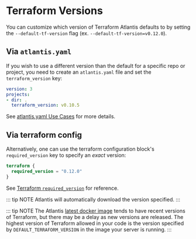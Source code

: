 # Terraform Versions

You can customize which version of Terraform Atlantis defaults to by setting
the `--default-tf-version` flag (ex. `--default-tf-version=v0.12.0`).

## Via `atlantis.yaml`
If you wish to use a different version than the default for a specific repo or project, you need
to create an `atlantis.yaml` file and set the `terraform_version` key:
```yaml
version: 3
projects:
- dir: .
  terraform_version: v0.10.5
```
See [atlantis.yaml Use Cases](repo-level-atlantis-yaml.html#terraform-versions) for more details.

## Via terraform config
Alternatively, one can use the terraform configuration block's `required_version` key to specify an *exact* version:
```tf
terraform {
  required_version = "0.12.0"
}
```
See [Terraform `required_version`](https://www.terraform.io/docs/configuration/terraform.html#specifying-a-required-terraform-version) for reference.

::: tip NOTE
Atlantis will automatically download the version specified.
:::

::: tip NOTE
The Atlantis [latest docker image](https://github.com/runatlantis/atlantis/pkgs/container/atlantis/9854680?tag=latest) tends to have recent versions of Terraform, but there may be a delay as new versions are released. The highest version of Terraform allowed in your code is the version specified by `DEFAULT_TERRAFORM_VERSION` in the image your server is running.
:::

